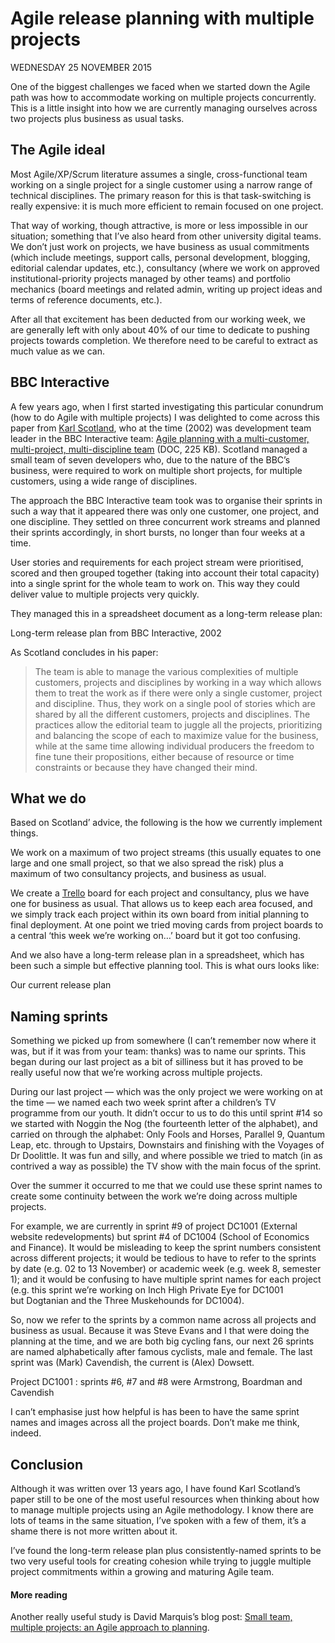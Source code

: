 # Agile release planning with multiple projects

WEDNESDAY 25 NOVEMBER 2015

One of the biggest challenges we faced when we started down the Agile path was how to accommodate working on multiple projects concurrently. This is a little insight into how we are currently managing ourselves across two projects plus business as usual tasks.

## The Agile ideal

Most Agile/XP/Scrum literature assumes a single, cross-functional team working on a single project for a single customer using a narrow range of technical disciplines. The primary reason for this is that task-switching is really expensive: it is much more efficient to remain focused on one project.

That way of working, though attractive, is more or less impossible in our situation; something that I’ve also heard from other university digital teams. We don’t just work on projects, we have business as usual commitments (which include meetings, support calls, personal development, blogging, editorial calendar updates, etc.), consultancy (where we work on approved institutional-priority projects managed by other teams) and portfolio mechanics (board meetings and related admin, writing up project ideas and terms of reference documents, etc.).

After all that excitement has been deducted from our working week, we are generally left with only about 40% of our time to dedicate to pushing projects towards completion. We therefore need to be careful to extract as much value as we can.

## BBC Interactive

A few years ago, when I first started investigating this particular conundrum (how to do Agile with multiple projects) I was delighted to come across this paper from [Karl Scotland](http://availagility.co.uk/), who at the time (2002) was development team leader in the BBC Interactive team: [Agile planning with a multi-customer, multi-project, multi-discipline team](http://availagility.files.wordpress.com/2008/04/xpu-paper-final.doc) (DOC, 225 KB). Scotland managed a small team of seven developers who, due to the nature of the BBC’s business, were required to work on multiple short projects, for multiple customers, using a wide range of disciplines.

The approach the BBC Interactive team took was to organise their sprints in such a way that it appeared there was only one customer, one project, and one discipline. They settled on three concurrent work streams and planned their sprints accordingly, in short bursts, no longer than four weeks at a time.

User stories and requirements for each project stream were prioritised, scored and then grouped together (taking into account their total capacity) into a single sprint for the whole team to work on. This way they could deliver value to multiple projects very quickly.

They managed this in a spreadsheet document as a long-term release plan:

Long-term release plan from BBC Interactive, 2002

As Scotland concludes in his paper:

> The team is able to manage the various complexities of multiple customers, projects and disciplines by working in a way which allows them to treat the work as if there were only a single customer, project and discipline. Thus, they work on a single pool of stories which are shared by all the different customers, projects and disciplines. The practices allow the editorial team to juggle all the projects, prioritizing and balancing the scope of each to maximize value for the business, while at the same time allowing individual producers the freedom to fine tune their propositions, either because of resource or time constraints or because they have changed their mind.

## What we do

Based on Scotland’ advice, the following is the how we currently implement things.

We work on a maximum of two project streams (this usually equates to one large and one small project, so that we also spread the risk) plus a maximum of two consultancy projects, and business as usual.

We create a [Trello](http://trello.com/) board for each project and consultancy, plus we have one for business as usual. That allows us to keep each area focused, and we simply track each project within its own board from initial planning to final deployment. At one point we tried moving cards from project boards to a central ‘this week we’re working on…’ board but it got too confusing.

And we also have a long-term release plan in a spreadsheet, which has been such a simple but effective planning tool. This is what ours looks like:

Our current release plan

## Naming sprints

Something we picked up from somewhere (I can’t remember now where it was, but if it was from your team: thanks) was to name our sprints. This began during our last project as a bit of silliness but it has proved to be really useful now that we’re working across multiple projects.

During our last project — which was the only project we were working on at the time — we named each two week sprint after a children’s TV programme from our youth. It didn’t occur to us to do this until sprint #14 so we started with Noggin the Nog (the fourteenth letter of the alphabet), and carried on through the alphabet: Only Fools and Horses, Parallel 9, Quantum Leap, etc. through to Upstairs, Downstairs and finishing with the Voyages of Dr Doolittle. It was fun and silly, and where possible we tried to match (in as contrived a way as possible) the TV show with the main focus of the sprint.

Over the summer it occurred to me that we could use these sprint names to create some continuity between the work we’re doing across multiple projects.

For example, we are currently in sprint #9 of project DC1001 (External website redevelopments) but sprint #4 of DC1004 (School of Economics and Finance). It would be misleading to keep the sprint numbers consistent across different projects; it would be tedious to have to refer to the sprints by date (e.g. 02 to 13 November) or academic week (e.g. week 8, semester 1); and it would be confusing to have multiple sprint names for each project (e.g. this sprint we’re working on Inch High Private Eye for DC1001 but Dogtanian and the Three Muskehounds for DC1004).

So, now we refer to the sprints by a common name across all projects and business as usual. Because it was Steve Evans and I that were doing the planning at the time, and we are both big cycling fans, our next 26 sprints are named alphabetically after famous cyclists, male and female. The last sprint was (Mark) Cavendish, the current is (Alex) Dowsett.

Project DC1001 : sprints #6, #7 and #8 were Armstrong, Boardman and Cavendish

I can’t emphasise just how helpful is has been to have the same sprint names and images across all the project boards. Don’t make me think, indeed.

## Conclusion

Although it was written over 13 years ago, I have found Karl Scotland’s paper still to be one of the most useful resources when thinking about how to manage multiple projects using an Agile methodology. I know there are lots of teams in the same situation, I’ve spoken with a few of them, it’s a shame there is not more written about it.

I’ve found the long-term release plan plus consistently-named sprints to be two very useful tools for creating cohesion while trying to juggle multiple project commitments within a growing and maturing Agile team.

#### More reading

Another really useful study is David Marquis’s blog post: [Small team, multiple projects: an Agile approach to planning](http://davidmarquis.wordpress.com/2011/12/03/small-team-multiple-projects-agile-planning/).
